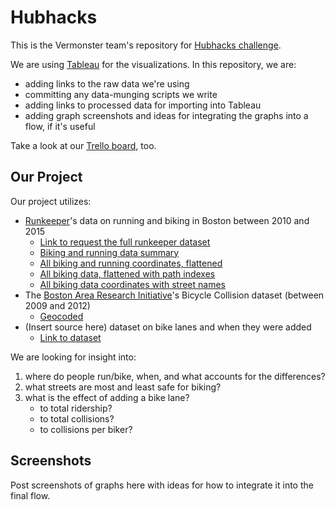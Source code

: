 # Hubhacks

This is the Vermonster team's repository for [Hubhacks challenge](http://hubhacks2.challengepost.com/).

We are using [Tableau](http://www.tableau.com/) for the visualizations. In this repository, we are:
* adding links to the raw data we're using
* committing any data-munging scripts we write
* adding links to processed data for importing into Tableau
* adding graph screenshots and ideas for integrating the graphs into a flow, if it's useful

Take a look at our [Trello board](https://trello.com/b/ujpMKWdD/hubhacks), too.

## Our Project

Our project utilizes:

- [Runkeeper](http://runkeeper.com/)'s data on running and biking in Boston between 2010 and 2015
    * [Link to request the full runkeeper dataset](https://docs.google.com/forms/d/14tmXeophCx0yUKbFW24Ge9kqvBAL2AlbSaaoqyDO_dA/viewform?c=0&w=1)
    * [Biking and running data summary](https://s3-us-west-2.amazonaws.com/hubhacks/route_summary.csv)
    * [All biking and running coordinates, flattened](https://s3-us-west-2.amazonaws.com/hubhacks/flattened_route_data.csv)
    * [All biking data, flattened with path indexes](https://s3-us-west-2.amazonaws.com/hubhacks/flattened_cycling_data_with_indexes.csv)
    * [All biking data coordinates with street names]()
- The [Boston Area Research Initiative](http://www.bostonarearesearchinitiative.net/data-library.php?dvn_subpage=/faces/study/StudyPage.xhtml?globalId=doi:10.7910/DVN/24713&studyListingIndex=0_793b56b69639262a4ff832a1af7c)'s Bicycle Collision dataset (between 2009 and 2012)
    * [Geocoded](https://s3-us-west-2.amazonaws.com/hubhacks/bike_collision_geo.csv)
- (Insert source here) dataset on bike lanes and when they were added
    * [Link to dataset]()

We are looking for insight into:

1. where do people run/bike, when, and what accounts for the differences?
2. what streets are most and least safe for biking?
3. what is the effect of adding a bike lane?
    * to total ridership?
    * to total collisions?
    * to collisions per biker?

## Screenshots

Post screenshots of graphs here with ideas for how to integrate it into the final flow.

